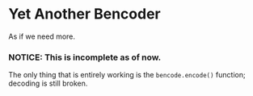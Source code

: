 # Yet Another Bencoder
As if we need more.

### **NOTICE: This is incomplete as of now.**

The only thing that is entirely working is the `bencode.encode()` function; decoding is still broken.